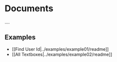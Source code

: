 # Documents

....

## Examples

- [[Find User Id|../examples/example01/readme]]
- [[All Textboxes|../examples/example02/readme]]
